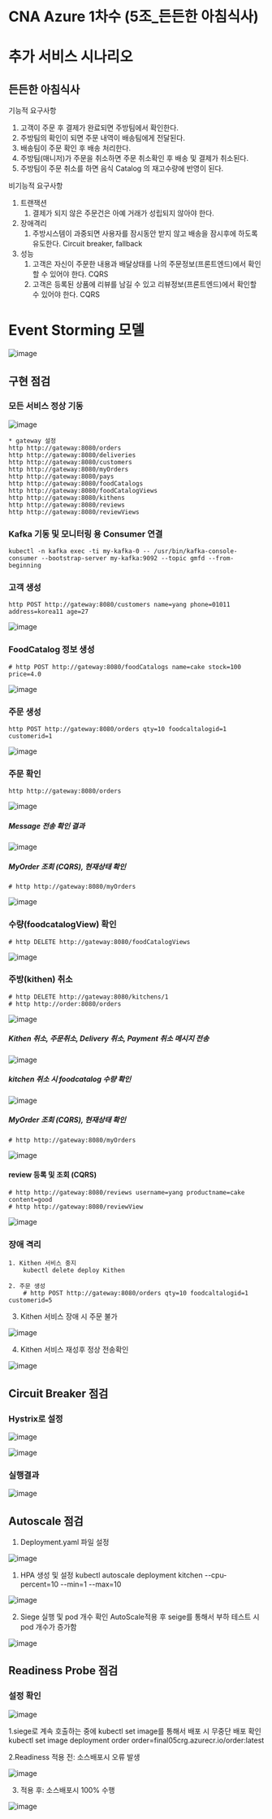 # CNA Azure 1차수 (5조_든든한 아침식사)

# 추가 서비스 시나리오

## 든든한 아침식사

기능적 요구사항

1. 고객이 주문 후 결제가 완료되면 주방팀에서 확인한다.
2. 주방팀의 확인이 되면 주문 내역이 배송팀에게 전달된다.
3. 배송팀이 주문 확인 후 배송 처리한다.
4. 주방팀(매니저)가 주문을 취소하면 주문 취소확인 후 배송 및 결제가 취소된다.
5. 주방팀이 주문 취소를 하면 음식 Catalog 의 재고수량에 반영이 된다.

비기능적 요구사항

1. 트랜잭션
    1. 결제가 되지 않은 주문건은 아예 거래가 성립되지 않아야 한다.
2. 장애격리
    1. 주방시스템이 과중되면 사용자를 잠시동안 받지 않고 배송을 잠시후에 하도록 유도한다.  Circuit breaker, fallback
3. 성능
    1. 고객은 자신이 주문한 내용과 배달상태를 나의 주문정보(프론트엔드)에서 확인할 수 있어야 한다.  CQRS
    2. 고객은 등록된 상품에 리뷰를 남길 수 있고 리뷰정보(프론트엔드)에서 확인할 수 있어야 한다. CQRS


# Event Storming 모델
 ![image](https://user-images.githubusercontent.com/25506725/105121213-0b7c4100-5b17-11eb-8544-29b14ea6b8d9.png)

## 구현 점검

### 모든 서비스 정상 기동 

![image](https://user-images.githubusercontent.com/25506725/105186830-70668400-5b75-11eb-9d94-0b55dddeaedd.png)

```
* gateway 설정
http http://gateway:8080/orders
http http://gateway:8080/deliveries
http http://gateway:8080/customers
http http://gateway:8080/myOrders
http http://gateway:8080/pays
http http://gateway:8080/foodCatalogs
http http://gateway:8080/foodCatalogViews
http http://gateway:8080/kithens
http http://gateway:8080/reviews
http http://gateway:8080/reviewViews
```

### Kafka 기동 및 모니터링 용 Consumer 연결
```
kubectl -n kafka exec -ti my-kafka-0 -- /usr/bin/kafka-console-consumer --bootstrap-server my-kafka:9092 --topic gmfd --from-beginning
```

### 고객 생성
```
http POST http://gateway:8080/customers name=yang phone=01011 address=korea11 age=27
```
![image](https://user-images.githubusercontent.com/25506725/105141820-11851880-5b3d-11eb-89f9-21fa67e0a203.png)


### FoodCatalog 정보 생성
```
# http POST http://gateway:8080/foodCatalogs name=cake stock=100 price=4.0  
```
![image](https://user-images.githubusercontent.com/25506725/105142051-6cb70b00-5b3d-11eb-92bc-3753eabcc8d4.png)


### 주문 생성
```
http POST http://gateway:8080/orders qty=10 foodcaltalogid=1 customerid=1
```
![image](https://user-images.githubusercontent.com/25506725/105142436-f1098e00-5b3d-11eb-8e66-812b7c2ebeb4.png)

### 주문 확인
```
http http://gateway:8080/orders
```
![image](https://user-images.githubusercontent.com/25506725/105142747-4c3b8080-5b3e-11eb-9289-ee053ed5570c.png)

##### Message 전송 확인 결과
![image](https://user-images.githubusercontent.com/25506725/105153140-6af44400-5b4b-11eb-969f-98f5212fc4d8.png)

##### MyOrder 조회 (CQRS), 현재상태 확인
```
# http http://gateway:8080/myOrders
```
![image](https://user-images.githubusercontent.com/25506725/105147541-ae977f80-5b44-11eb-8890-876c49ff2019.png)

### 수량(foodcatalogView) 확인
```
# http DELETE http://gateway:8080/foodCatalogViews
```
![image](https://user-images.githubusercontent.com/25506725/105154306-c541d480-5b4c-11eb-9f5a-6376a0888259.png)


### 주방(kithen) 취소
```
# http DELETE http://gateway:8080/kitchens/1
# http http://order:8080/orders
```
![image](https://user-images.githubusercontent.com/25506725/105154618-1356d800-5b4d-11eb-9360-92bed80a707d.png)

##### Kithen 취소, 주문취소, Delivery 취소, Payment 취소 메시지 전송
![image](https://user-images.githubusercontent.com/25506725/105155008-76486f00-5b4d-11eb-9679-cd8444fd87e6.png)

##### kitchen 취소 시 foodcatalog 수량 확인
![image](https://user-images.githubusercontent.com/25506725/105172726-66d42080-5b63-11eb-828c-be733939465a.png)

##### MyOrder 조회 (CQRS), 현재상태 확인
```
# http http://gateway:8080/myOrders
```
![image](https://user-images.githubusercontent.com/25506725/105156335-0aff9c80-5b4f-11eb-8a03-eb7b9b998b66.png)
 
#### review 등록 및 조회 (CQRS)
```
# http http://gateway:8080/reviews username=yang productname=cake content=good
# http http://gateway:8080/reviewView 
```
![image](https://user-images.githubusercontent.com/25506725/105173947-1d84d080-5b65-11eb-8fd3-9975adb5aff2.png)

### 장애 격리
```
1. Kithen 서비스 중지
	kubectl delete deploy Kithen
	
2. 주문 생성
	# http POST http://gateway:8080/orders qty=10 foodcaltalogid=1 customerid=5
```
3. Kithen 서비스 장애 시 주문 불가

![image](https://user-images.githubusercontent.com/25506725/105173107-e8c44980-5b63-11eb-9e4e-5f75fbd61f7b.png)


4. Kithen 서비스 재성후 정상 전송확인
	
![image](https://user-images.githubusercontent.com/25506725/105173285-24f7aa00-5b64-11eb-94b3-66d88a6256d9.png)



## Circuit Breaker 점검

### Hystrix로 설정
![image](https://user-images.githubusercontent.com/25506725/105178182-0e088600-5b6b-11eb-8216-3339cd68bf27.png)

![image](https://user-images.githubusercontent.com/25506725/105178326-33958f80-5b6b-11eb-8187-4db58a4aaf1a.png)

### 실행결과

![image](https://user-images.githubusercontent.com/62786155/105106062-b29db000-5af8-11eb-80ae-90583bd49e08.png)



## Autoscale 점검

1. Deployment.yaml 파일 설정

![image](https://user-images.githubusercontent.com/25506725/105182173-1616f480-5b70-11eb-85ca-d9a5f44d180b.png)

1. HPA 생성 및 설정
 kubectl autoscale deployment kitchen --cpu-percent=10 --min=1 --max=10
 
![image](https://user-images.githubusercontent.com/25506725/105181828-a4d74180-5b6f-11eb-82aa-70eecce67fca.png)

2. Siege 실행 및 pod 개수 확인
AutoScale적용 후 seige를 통해서 부하 테스트 시 pod 개수가 증가함

  ![image](https://user-images.githubusercontent.com/25506725/105190386-49aa4c80-5b79-11eb-94db-927f988b0435.png)


## Readiness Probe 점검
### 설정 확인
![image](https://user-images.githubusercontent.com/25506725/105185808-56787180-5b74-11eb-98d2-3e8719683fbb.png)

1.siege로 계속 호출하는 중에 kubectl set image를 통해서 배포 시 무중단 배포 확인
 kubectl set image deployment order order=final05crg.azurecr.io/order:latest
 
2.Readiness 적용 전: 소스배포시 오류 발생

![image](https://user-images.githubusercontent.com/25506725/105185984-8c1d5a80-5b74-11eb-9f1e-a5b77d60a754.png)

3. 적용 후: 소스배포시 100% 수행

![image](https://user-images.githubusercontent.com/25506725/105186132-b96a0880-5b74-11eb-8d6a-a3fa3a5e981c.png)


